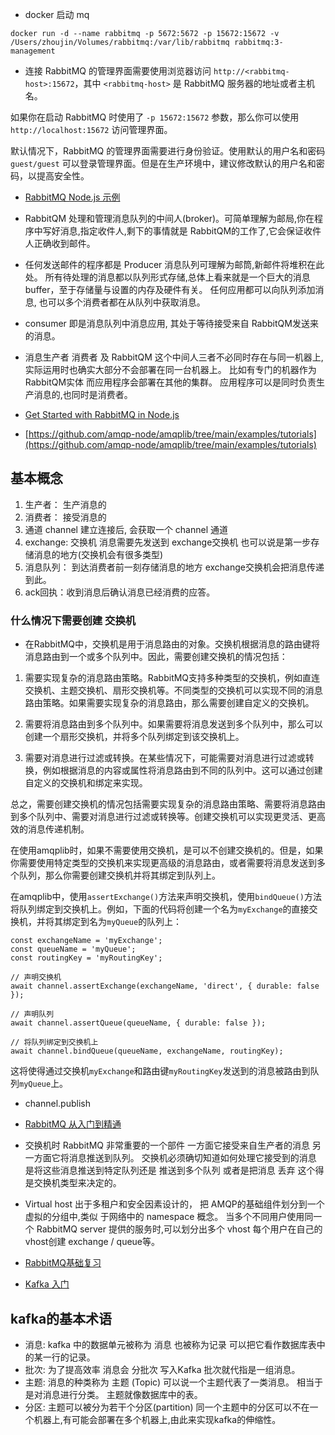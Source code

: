 - docker 启动 mq

```
docker run -d --name rabbitmq -p 5672:5672 -p 15672:15672 -v /Users/zhoujin/Volumes/rabbitmq:/var/lib/rabbitmq rabbitmq:3-management

```

- 连接 RabbitMQ 的管理界面需要使用浏览器访问 `http://<rabbitmq-host>:15672`，其中 `<rabbitmq-host>` 是 RabbitMQ 服务器的地址或者主机名。

如果你在启动 RabbitMQ 时使用了 `-p 15672:15672` 参数，那么你可以使用 `http://localhost:15672` 访问管理界面。

默认情况下，RabbitMQ 的管理界面需要进行身份验证。使用默认的用户名和密码 `guest/guest` 可以登录管理界面。但是在生产环境中，建议修改默认的用户名和密码，以提高安全性。

- [RabbitMQ Node.js 示例](https://www.cnblogs.com/Wayou/p/rabbitmq_nodejs_example.html)

* RabbitQM 处理和管理消息队列的中间人(broker)。可简单理解为邮局,你在程序中写好消息,指定收件人,剩下的事情就是 RabbitQM的工作了,它会保证收件人正确收到邮件。
* 任何发送邮件的程序都是 Producer 消息队列可理解为邮筒,新邮件将堆积在此处。 所有待处理的消息都以队列形式存储,总体上看来就是一个巨大的消息 buffer，至于存储量与设置的内存及硬件有关。 任何应用都可以向队列添加消息, 也可以多个消费者都在从队列中获取消息。

* consumer 即是消息队列中消息应用, 其处于等待接受来自 RabbitQM发送来的消息。

* 消息生产者 消费者 及 RabbitQM 这个中间人三者不必同时存在与同一机器上,实际运用时也确实大部分不会部署在同一台机器上。 比如有专门的机器作为 RabbitQM实体 而应用程序会部署在其他的集群。 应用程序可以是同时负责生产消息的,也同时是消费者。

- [Get Started with RabbitMQ in Node.js](https://sharmilas.medium.com/get-started-with-rabbitmq-in-node-js-1adb18d019d0)

* [https://github.com/amqp-node/amqplib/tree/main/examples/tutorials](https://github.com/amqp-node/amqplib/tree/main/examples/tutorials)

## 基本概念

1. 生产者： 生产消息的
2. 消费者： 接受消息的
3. 通道 channel 建立连接后, 会获取一个 channel 通道
4. exchange: 交换机 消息需要先发送到 exchange交换机 也可以说是第一步存储消息的地方(交换机会有很多类型)
5. 消息队列： 到达消费者前一刻存储消息的地方 exchange交换机会把消息传递到此。
6. ack回执：收到消息后确认消息已经消费的应答。

### 什么情况下需要创建 交换机

- 在RabbitMQ中，交换机是用于消息路由的对象。交换机根据消息的路由键将消息路由到一个或多个队列中。因此，需要创建交换机的情况包括：

1. 需要实现复杂的消息路由策略。RabbitMQ支持多种类型的交换机，例如直连交换机、主题交换机、扇形交换机等。不同类型的交换机可以实现不同的消息路由策略。如果需要实现复杂的消息路由，那么需要创建自定义的交换机。

2. 需要将消息路由到多个队列中。如果需要将消息发送到多个队列中，那么可以创建一个扇形交换机，并将多个队列绑定到该交换机上。

3. 需要对消息进行过滤或转换。在某些情况下，可能需要对消息进行过滤或转换，例如根据消息的内容或属性将消息路由到不同的队列中。这可以通过创建自定义的交换机和绑定来实现。

总之，需要创建交换机的情况包括需要实现复杂的消息路由策略、需要将消息路由到多个队列中、需要对消息进行过滤或转换等。创建交换机可以实现更灵活、更高效的消息传递机制。

在使用amqplib时，如果不需要使用交换机，是可以不创建交换机的。但是，如果你需要使用特定类型的交换机来实现更高级的消息路由，或者需要将消息发送到多个队列，那么你需要创建交换机并将其绑定到队列上。

在amqplib中，使用`assertExchange()`方法来声明交换机，使用`bindQueue()`方法将队列绑定到交换机上。例如，下面的代码将创建一个名为`myExchange`的直接交换机，并将其绑定到名为`myQueue`的队列上：

```
const exchangeName = 'myExchange';
const queueName = 'myQueue';
const routingKey = 'myRoutingKey';

// 声明交换机
await channel.assertExchange(exchangeName, 'direct', { durable: false });

// 声明队列
await channel.assertQueue(queueName, { durable: false });

// 将队列绑定到交换机上
await channel.bindQueue(queueName, exchangeName, routingKey);
```

这将使得通过交换机`myExchange`和路由键`myRoutingKey`发送到的消息被路由到队列`myQueue`上。

- channel.publish

* [RabbitMQ 从入门到精通](https://juejin.cn/post/7134967327996526605)
* 交换机时 RabbitMQ 非常重要的一个部件 一方面它接受来自生产者的消息 另一方面它将消息推送到队列。 交换机必须确切知道如何处理它接受到的消息 是将这些消息推送到特定队列还是 推送到多个队列 或者是把消息 丢弃 这个得是交换机类型来决定的。

* Virtual host 出于多租户和安全因素设计的， 把 AMQP的基础组件划分到一个虚拟的分组中,类似 于网络中的 namespace 概念。 当多个不同用户使用同一个 RabbitMQ server 提供的服务时,可以划分出多个 vhost 每个用户在自己的 vhost创建 exchange / queue等。

* [RabbitMQ基础复习](https://juejin.cn/post/7248914499914481725)

* [Kafka 入门](https://juejin.cn/post/6844903495670169607)

## kafka的基本术语

- 消息: kafka 中的数据单元被称为 消息 也被称为记录 可以把它看作数据库表中的某一行的记录。
- 批次: 为了提高效率 消息会 分批次 写入Kafka 批次就代指是一组消息。
- 主题: 消息的种类称为 主题 (Topic) 可以说一个主题代表了一类消息。 相当于是对消息进行分类。 主题就像数据库中的表。
- 分区: 主题可以被分为若干个分区(partition) 同一个主题中的分区可以不在一个机器上,有可能会部署在多个机器上,由此来实现kafka的伸缩性。
